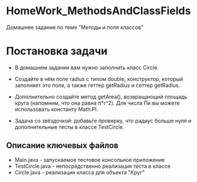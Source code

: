 # HomeWork_MethodsAndClassFields
Домашнее задание по теме "Методы и поля классов"

# Постановка задачи
- В домашнем задании вам нужно заполнить класс Circle.
- Создайте в нём поле radius с типом double, конструктор, который заполняет это поле, а также геттер getRadius и сеттер getRadius.

- Дополнительно создайте метод getArea(), возвращающий площадь круга (напомним, что она равна π*r^2). Для числа Пи вы можете использовать константу Math.PI.

- Задача со звёздочкой: добавьте проверку, что радиус больше нуля и дополнительные тесты в классе TestCircle.

## Описание ключевых файлов
- Main.java - запускаемое тестовое консольное приложение
- TestCircle.java - непосредственно реализация теста в классе
- Circle.java - реализация класса для объекта "Круг"